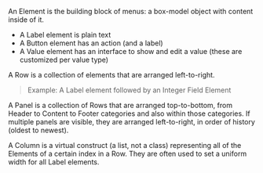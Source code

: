 An Element is the building block of menus: a box-model object with content inside of it.
- A Label element is plain text
- A Button element has an action (and a label)
- A Value element has an interface to show and edit a value (these are customized per value type)

A Row is a collection of elements that are arranged left-to-right.
> Example: A Label element followed by an Integer Field Element

A Panel is a collection of Rows that are arranged top-to-bottom, from Header to Content to Footer categories and also within those categories.
If multiple panels are visible, they are arranged left-to-right, in order of history (oldest to newest).

A Column is a virtual construct (a list, not a class) representing all of the Elements of a certain index in a Row.
They are often used to set a uniform width for all Label elements.

